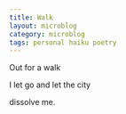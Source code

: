 ```yaml
---
title: Walk
layout: microblog
category: microblog
tags: personal haiku poetry
---
```


Out for a walk

I let go and let the city

dissolve me.
